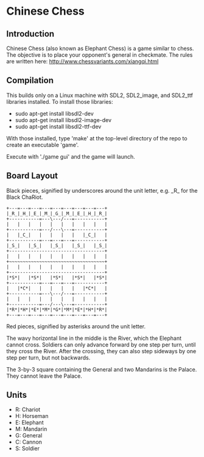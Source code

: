 # Chinese Chess

## Introduction

Chinese Chess (also known as Elephant Chess) is a game similar to chess. The objective is to place your opponent's general in checkmate.
The rules are written here: http://www.chessvariants.com/xiangqi.html

## Compilation

This builds only on a Linux machine with SDL2, SDL2_image, and SDL2_ttf libraries installed. To install those libraries:

* sudo apt-get install libsdl2-dev
* sudo apt-get install libsdl2-image-dev
* sudo apt-get install libsdl2-ttf-dev

With those installed, type 'make' at the top-level directory of the repo to create an executable 'game'.

Execute with './game gui' and the game will launch.

## Board Layout

Black pieces, signified by underscores around the unit letter, e.g. \_R\_ for the Black ChaRiot.

```
+---=---=---=---=---=---=---=---=---+
|_R_|_H_|_E_|_M_|_G_|_M_|_E_|_H_|_R_|
+-----------=---\---/---=-----------+
|   |   |   |   |   |   |   |   |   |
+-----------=---/---\---=-----------+
|   |_C_|   |   |   |   |   |_C_|   |
+-----------=---=---=---=-----------+
|_S_|   |_S_|   |_S_|   |_S_|   |_S_|
+-----------------------------------+
|   |   |   |   |   |   |   |   |   |
+~~~~~~~~~~~~~~~~~~~~~~~~~~~~~~~~~~~+
|   |   |   |   |   |   |   |   |   |
+-----------------------------------+
|*S*|   |*S*|   |*S*|   |*S*|   |*S*|
+-----------=---=---=---=-----------+
|   |*C*|   |   |   |   |   |*C*|   |
+-----------=---\---/---=-----------+
|   |   |   |   |   |   |   |   |   |
+-----------=---/---\---=-----------+
|*R*|*H*|*E*|*M*|*G*|*M*|*E*|*H*|*R*|
+---=---=---=---=---=---=---=---=---+
```

Red pieces, signified by asterisks around the unit letter.

The wavy horizontal line in the middle is the River, which the Elephant cannot cross.
Soldiers can only advance forward by one step per turn, until they cross the River.
After the crossing, they can also step sideways by one step per turn, but not backwards.

The 3-by-3 square containing the General and two Mandarins is the Palace. They cannot leave the Palace.

## Units

* R: Chariot
* H: Horseman
* E: Elephant
* M: Mandarin
* G: General
* C: Cannon
* S: Soldier
